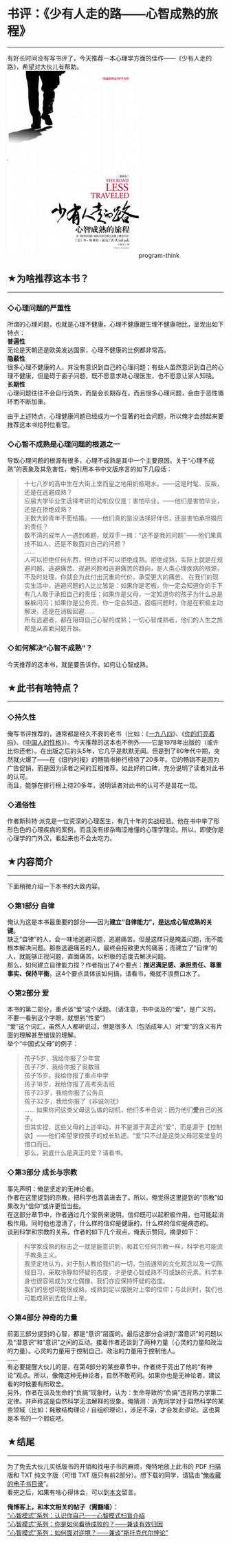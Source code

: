 # 书评：《少有人走的路——心智成熟的旅程》 

-----

 有好长时间没有写书评了，今天推荐一本心理学方面的佳作——《少有人走的路》，希望对大伙儿有帮助。  
 ![不见图 请翻墙](images/4E9d4JcJgrjomF9AYJcmnV6G7MrCnk8egfAJPbiD7Y0qyTCl0VLN-0jrdwjCHgQhGvsg3PKKPynJjZLuJEiqoaTM_dbNLvKogzEappOUqJUPtlyACQ)program-think  
   
   
 ## ★为啥推荐这本书？
---------

  
 ### ◇心理问题的严重性

  
 所谓的心理问题，也就是心理不健康。心理不健康跟生理不健康相比，呈现出如下特点：  
 **普遍性**  
 无论是天朝还是欧美发达国家，心理不健康的比例都非常高。  
 **隐蔽性**  
 很多心理不健康的人，并没有意识到自己的心理问题；有些人虽然意识到自己的心理不健康，但是碍于面子问题，既不愿意求助心理医生，也不愿意让家人知晓。  
 **长期性**  
 心理问题往往不会自行消失，而是会长期存在。而且很多心理问题，会由于恶性循环而不断加重。  
   
 由于上述特点，心理健康问题已经成为一个显著的社会问题，所以俺才会想起来要推荐这本书给列位看官。  
   
 ### ◇心智不成熟是心理问题的根源之一

  
 导致心理问题的根源有很多，心理不成熟是其中一个主要原因。关于“心理不成熟”的表象及其危害性，俺引用本书中文版序言的如下几段话：  
   
 
> 十七八岁的高中生在大街上堂而皇之地用奶瓶喝水。——这是时髦、反叛，还是在逃避成熟？  
>  应届大学毕业生选择考研的动机仅仅是：害怕毕业。——他们是害怕毕业，还是在拒绝成熟？  
>  无数大龄青年不愿结婚。——他们真的是没选择好伴侣，还是害怕承担婚后的责任？  
>  数不清的成年人一遇到难题，就双手一摊：“这不是我的问题”——他们果真技不如人，还是不敢面对自己的问题？  
>  ……  
>  人可以拒绝任何东西，但绝对不可以拒绝成熟。拒绝成熟，实际上就是在规避问题、逃避痛苦。规避问题和逃避痛苦的趋向，是人类心理疾病的根源，不及时处理，你就会为此付出沉重的代价，承受更大的痛苦。
> 在我们的现实生活中，逃避问题的人比比皆是：如果你是老板，你一定会知道你的手下有几人敢于承担自己的责任；如果你是父母，一定知道你的孩子为什么总是躲躲闪闪；如果你是公务员，你一定会知道，面临问题时，你是在积极主动解决，还是在消极回避……  
>  所有逃避者，都在阻碍自己心智的成熟；一切心智成熟者，他们的人生之旅都是从直面问题开始。  
 ### ◇如何解决“心智不成熟”？

  
 今天推荐的这本书，就是要告诉你，如何让心智成熟。  
   
   
 ## ★此书有啥特点？
--------

  
 ### ◇持久性

  
 俺写书评推荐的，通常都是经久不衰的老书（比如：《[一九八四](https://program-think.blogspot.com/2009/06/book-review-1984.html)》、《[你的灯亮着吗](https://program-think.blogspot.com/2009/07/book-review-are-your-lights-on.html)》、《[中国人的性格](https://program-think.blogspot.com/2011/02/book-review-chinese-characteristics.html)》）。今天推荐的这本也不例外——它是1978年出版的（或许比你还老）。在出版之后的头5年，它几乎是默默无闻。但是到了80年代中期，突然就火爆了——在《纽约时报》的畅销书排行榜待了20多年。它的畅销不是因为广告促销，而是因为读者之间的互相推荐。如此好的口碑，充分说明了读者对此书的认可。  
 而且，能够在排行榜上待20多年，说明读者对此书的认可不是昙花一现。  
   
 ### ◇通俗性

  
 作者斯科特·派克是一位资深的心理医生，有几十年的实战经验。他在书中举了形形色色的心理疾病的案例，而且没有掺杂晦涩难懂的心理学理论。所以，即使你是心理学的门外汉，看起来也不会太吃力。  
   
   
 ## ★内容简介
-----

  
 下面稍微介绍一下本书的大致内容。  
   
 ### ◇第1部分 自律

  
 俺认为这是本书最重要的部分——因为**建立“自律能力”，是达成心智成熟的关键**。  
 缺乏“自律”的人，会一味地逃避问题，逃避痛苦。但是这样只是掩盖问题，而不能根本解决问题。那些逃避痛苦的人，最终会招致更大的痛苦；而建立了“自律”的人，就能够正视问题，直面痛苦，以积极的态度去解决问题。  
 那么，如何建立自律能力捏？作者指出了4个要点：**推迟满足感、承担责任、尊重事实、保持平衡**。这4个要点具体该如何搞，请看书，俺就不浪费口水了。  
   
 ### ◇第2部分 爱

  
 本书的第二部分，重点谈“爱”这个话题。（请注意，书中谈及的“爱”，是广义的。不要一看到这个字眼，就想到“性爱”）  
 “爱”这个词汇，虽然人人都听说过，但是很多人（包括成年人）对“爱”的含义有片面的理解甚至错误的理解。  
 举个“中国式父母”的例子：  
 
> 孩子5岁，我给你报了少年宫  
>  孩子7岁，我给你报了奥数班  
>  孩子15岁，我给你报了重点中学  
>  孩子18岁，我给你报了高考突击班  
>  孩子23岁，我给你报了公务员  
>  孩子32岁，我给你报了《非诚勿扰》  
>  ...... 如果你问这类父母这么做的动机，他们多半会说：因为他们**爱**自己的孩子。  
 但其实捏，这些父母的上述举动，并不是源于真正的“爱”，而是源于【控制欲】——他们希望掌控孩子的成长轨迹。“爱”只不过是这类父母冠冕堂皇的借口而已。  
 那么，到底什么是真正的爱？请看书。  
   
 ### ◇第3部分 成长与宗教

  
 事先声明：俺是坚定的无神论者。  
 作者在这里提到的宗教，把科学也涵盖进去了。所以，俺觉得这里提到的“宗教”如果改为“信仰”或许更恰当些。  
 在这部分章节中，作者通过几个案例来说明，信仰既可以起积极作用，也可能起消极作用。同时他也澄清了，什么样的信仰是健康的，什么样的信仰是病态的。  
 谈到科学和宗教的关系，作者的如下几个观点，俺表示赞同，摘录如下：  
 
> 科学家成熟的标志之一就是能意识到，和其它任何宗教一样，科学也可能流于教条主义。  
>  我坚定地认为，对于别人教给我们的一切，包括通常的文化观念以及一切陈规旧习，采取冷静和怀疑的态度，才是使心智成熟不可或缺的元素。科学本身也很容易成为文化偶像，我们亦应保持怀疑的态度。  
>  我们的思想可能很成熟，成熟到足以摆脱对上帝的信仰；与此同时，我们也可能成熟到去信仰上帝。  
 ### ◇第4部分 神奇的力量

  
 前面三部分提到的心智，都是“意识”层面的。最后这部分会讲到“潜意识”的问题以及“潜意识”和“意识”之间的互动。接着作者还谈到了两种力量（心灵的力量和政治的力量）。心灵的力量用于控制自己，政治的力量用于控制他人。  
 ......  
 有必要提醒大伙儿的是，在第4部分的某些章节中，作者终于亮出了他的“有神论”观点。所以，像俺这种无神论者，自然不敢苟同。如果你也是无神论者，建议看的时候要有所取舍。  
 另外，作者在谈及生命的“负熵”现象时，认为：生命导致的“负熵”违背热力学第二定律。并声称这是自然科学无法解释的现象。俺猜测：派克同学对于自然科学的某些领域（比如：耗散结构理论 / 自组织理论），涉足不深，才会发此谬论。这也算是本书的一个瑕疵吧。  
   
   
 ## ★结尾
---

  
 为了免去大伙儿买纸版书的开销和找电子书的麻烦，俺特地放上此书的 PDF 扫描版和 TXT 纯文字版（可惜 TXT 版只有前2部分）。想下载的同学，请猛击“[俺收藏的电子书目录](https://github.com/programthink/books)”。   
 看完之后，如果有啥心得体会，可以到[本文](https://program-think.blogspot.com/2012/06/book-review-road-less-traveled.html)留言。  
   
   
 **俺博客上，和本文相关的帖子（需翻墙）**：  
 [“心智模式”系列：认识你自己——心智模式扫盲介绍](https://program-think.blogspot.com/2010/02/about-mental-model.html)  
 [“心智模式”系列：你是如何看待成败的？——兼谈有效归因](https://program-think.blogspot.com/2010/04/how-to-attribute-success-failure.html)  
 [“心智模式”系列：如何面对逆境？——兼谈“斯托克代尔悖论”](https://program-think.blogspot.com/2012/01/stockdale-paradox.html) 